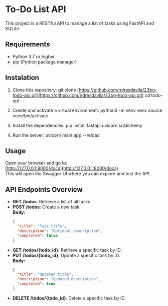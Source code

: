 # **To-Do List API**

This project is a RESTful API to manage a list of tasks using FastAPI and SQLite.

## **Requirements**
- Python 3.7 or higher
- pip (Python package manager)

## **Instalation**
1. Clone this repository:
   git clone [https://github.com/ndresdavila/23bg-todo-api.git](https://github.com/ndresdavila/23bg-todo-api.git)
   cd todo-api

2. Create and activate a virtual environment:
    python3 -m venv venv
    source venv/bin/activate

3. Install the dependencies:
    pip install fastapi uvicorn sqlalchemy

4. Run the server:
    uvicorn main:app --reload

## **Usage**

Open your browser and go to:  
[http://127.0.0.1:8000/docs](http://127.0.0.1:8000/docs)  
This will open the Swagger UI where you can explore and test the API.

## **API Endpoints Overview**

- **GET /todos**: Retrieve a list of all tasks.
- **POST /todos**: Create a new task.  
  **Body:**  
  ```json
  {
    "title": "Task title",
    "description": "Optional description",
    "completed": false
  }
  ```
- **GET /todos/{todo_id}**: Retrieve a specific task by ID.
- **PUT /todos/{todo_id}**: Update a specific task by ID.  
  **Body:**  
  ```json
  {
    "title": "Updated title",
    "description": "Updated description",
    "completed": true
  }
  ```
- **DELETE /todos/{todo_id}**: Delete a specific task by ID.
